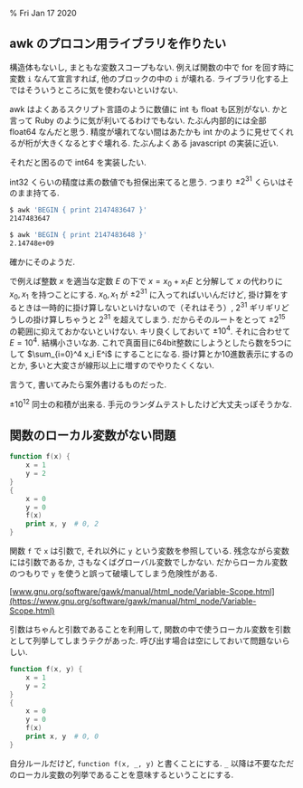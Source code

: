 % Fri Jan 17 2020

## awk のプロコン用ライブラリを作りたい

構造体もないし, まともな変数スコープもない.
例えば関数の中で for を回す時に変数 `i` なんて宣言すれば, 他のブロックの中の `i` が壊れる.
ライブラリ化する上ではそういうところに気を使わないといけない.

awk はよくあるスクリプト言語のように数値に int も float も区別がない.
かと言って Ruby のように気が利いてるわけでもない.
たぶん内部的には全部 float64 なんだと思う.
精度が壊れてない間はあたかも int かのように見せてくれるが桁が大きくなるとすぐ壊れる.
たぶんよくある javascript の実装に近い.

それだと困るので int64 を実装したい.

int32 くらいの精度は素の数値でも担保出来てると思う.
つまり $\pm 2^{31}$ くらいはそのまま持てる.

```bash
$ awk 'BEGIN { print 2147483647 }'
2147483647

$ awk 'BEGIN { print 2147483648 }'
2.14748e+09
```

確かにそのようだ.

で例えば整数 $x$ を適当な定数 $E$ の下で
$x = x_0 + x_1 E$
と分解して $x$ の代わりに $x_0, x_1$ を持つことにする.
$x_0, x_1$ が $\pm 2^{31}$ に入ってればいいんだけど,
掛け算をするときは一時的に掛け算しないといけないので（それはそう）,
$2^{31}$ ギリギリどうしの掛け算しちゃうと $2^{31}$ を超えてしまう.
だからそのルートをとって $\pm 2^{15}$ の範囲に抑えておかないといけない.
キリ良くしておいて $\pm 10^4$.
それに合わせて $E=10^4$.
結構小さいなあ.
これで真面目に64bit整数にしようとしたら数を5つにして
$\sum_{i=0}^4 x_i E^i$
にすることになる.
掛け算とか10進数表示にするのとか, 多いと大変さが線形以上に増すのでやりたくくない.

言うて, 書いてみたら案外書けるものだった.

<script src="https://gist.github.com/cympfh/242ee06b348c2e5017c83784c4f66f5d.js"></script>

$\pm 10^{12}$ 同士の和積が出来る.
手元のランダムテストしたけど大丈夫っぽそうかな.

## 関数のローカル変数がない問題

```awk
function f(x) {
    x = 1
    y = 2
}
{
    x = 0
    y = 0
    f(x)
    print x, y  # 0, 2
}
```

関数 `f` で `x` は引数で, それ以外に `y` という変数を参照している.
残念ながら変数には引数であるか, さもなくばグローバル変数でしかない.
だからローカル変数のつもりで `y` を使うと誤って破壊してしまう危険性がある.

[www.gnu.org/software/gawk/manual/html_node/Variable-Scope.html](https://www.gnu.org/software/gawk/manual/html_node/Variable-Scope.html)

引数はちゃんと引数であることを利用して,
関数の中で使うローカル変数を引数として列挙してしまうテクがあった.
呼び出す場合は空にしておいて問題ないらしい.

```awk
function f(x, y) {
    x = 1
    y = 2
}
{
    x = 0
    y = 0
    f(x)
    print x, y  # 0, 0
}
```

自分ルールだけど,
`function f(x, _, y)`
と書くことにする.
`_` 以降は不要なただのローカル変数の列挙であることを意味するということにする.
